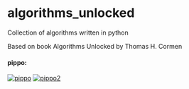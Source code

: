# algorithms_unlocked
Collection of algorithms written in python

Based on book Algorithms Unlocked by Thomas H. Cormen


#### pippo:
[![pippo](https://img.shields.io/badge/download_interactive_plot_here-blue)](https://dematteisgiacomo.github.io/algorithms_unlocked/test_html.html)
[![pippo2](https://img.shields.io/badge/download_interactive_plot_here-blue)](https://dematteisgiacomo.github.io/algorithms_unlocked/test_html.html)

